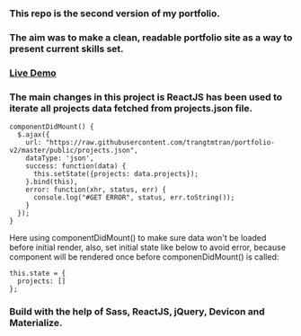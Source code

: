 ### This repo is the second version of my portfolio.
### The aim was to make a clean, readable portfolio site as a way to present current skills set.
### [Live Demo](https://trangtmtran.github.io/portfolio-v2)
### The main changes in this project is ReactJS has been used to iterate all projects data fetched from projects.json file.
```
componentDidMount() {
  $.ajax({
    url: "https://raw.githubusercontent.com/trangtmtran/portfolio-v2/master/public/projects.json",
    dataType: 'json',
    success: function(data) {
      this.setState({projects: data.projects});
    }.bind(this),
    error: function(xhr, status, err) {
      console.log("#GET ERROR", status, err.toString());
    }
  });
}
```
Here using componentDidMount() to make sure data won't be loaded before initial render, also, set initial state like below to avoid error, because component will be rendered once before componenDidMount() is called:
```
this.state = {
  projects: []
};
``` 
### Build with the help of Sass, ReactJS, jQuery, Devicon and Materialize.
